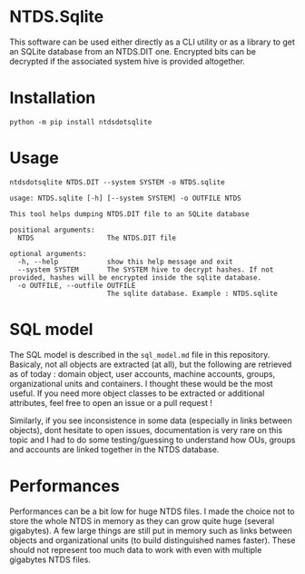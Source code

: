 # NTDS.Sqlite

This software can be used either directly as a CLI utility or as a library to get an SQLite database from an NTDS.DIT one. Encrypted bits can be decrypted if the associated system hive is provided altogether.

# Installation

`python -m pip install ntdsdotsqlite`

# Usage

`ntdsdotsqlite NTDS.DIT --system SYSTEM -o NTDS.sqlite`

```
usage: NTDS.sqlite [-h] [--system SYSTEM] -o OUTFILE NTDS

This tool helps dumping NTDS.DIT file to an SQLite database

positional arguments:
  NTDS                  The NTDS.DIT file

optional arguments:
  -h, --help            show this help message and exit
  --system SYSTEM       The SYSTEM hive to decrypt hashes. If not provided, hashes will be encrypted inside the sqlite database.
  -o OUTFILE, --outfile OUTFILE
                        The sqlite database. Example : NTDS.sqlite
```

# SQL model

The SQL model is described in the `sql_model.md` file in this repository. Basicaly, not all objects are extracted (at all), but the following are retrieved as of today : domain object, user accounts, machine accounts, groups, organizational units and containers. I thought these would be the most useful. If you need more object classes to be extracted or additional attributes, feel free to open an issue or a pull request !

Similarly, if you see inconsistence in some data (especially in links between objects), dont hesitate to open issues, documentation is very rare on this topic and I had to do some testing/guessing to understand how OUs, groups and accounts are linked together in the NTDS database.

# Performances

Performances can be a bit low for huge NTDS files. I made the choice not to store the whole NTDS in memory as they can grow quite huge (several gigabytes). A few large things are still put in memory such as links between objects and organizational units (to build distinguished names faster). These should not represent too much data to work with even with multiple gigabytes NTDS files.